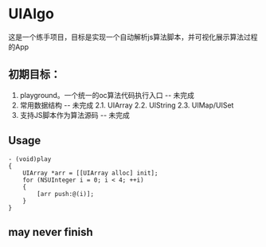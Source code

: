 # UIAlgo

这是一个练手项目，目标是实现一个自动解析js算法脚本，并可视化展示算法过程的App

## 初期目标：
1. playground。一个统一的oc算法代码执行入口 -- 未完成
2. 常用数据结构   -- 未完成
  2.1. UIArray
  2.2. UIString
  2.3. UIMap/UISet
3. 支持JS脚本作为算法源码 -- 未完成

## Usage

```objc
- (void)play
{
    UIArray *arr = [[UIArray alloc] init];
    for (NSUInteger i = 0; i < 4; ++i)
    {
        [arr push:@(i)];
    }
}
```


## may never finish
